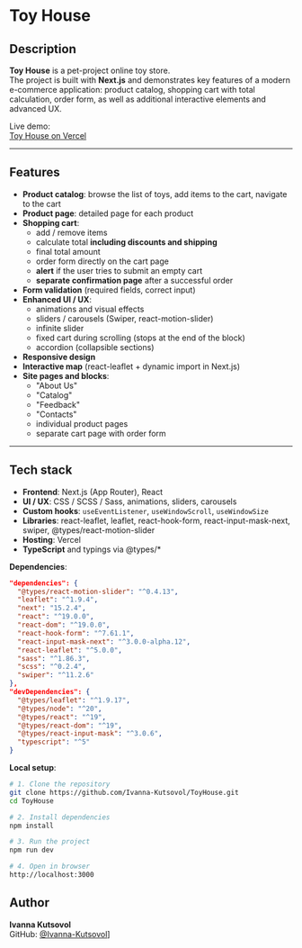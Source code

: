 # Toy House

## Description  
**Toy House** is a pet-project online toy store.  
The project is built with **Next.js** and demonstrates key features of a modern e-commerce application: product catalog, shopping cart with total calculation, order form, as well as additional interactive elements and advanced UX.

Live demo:  
[Toy House on Vercel](https://toy-house-git-main-ivannas-projects-7ab89dcc.vercel.app/)

---

## Features  
- **Product catalog**: browse the list of toys, add items to the cart, navigate to the cart  
- **Product page**: detailed page for each product  
- **Shopping cart**:  
  - add / remove items  
  - calculate total **including discounts and shipping**  
  - final total amount  
  - order form directly on the cart page  
  - **alert** if the user tries to submit an empty cart  
  - **separate confirmation page** after a successful order  
- **Form validation** (required fields, correct input)  
- **Enhanced UI / UX**:  
  - animations and visual effects  
  - sliders / carousels (Swiper, react-motion-slider)  
  - infinite slider  
  - fixed cart during scrolling (stops at the end of the block)  
  - accordion (collapsible sections)  
- **Responsive design**  
- **Interactive map** (react-leaflet + dynamic import in Next.js)  
- **Site pages and blocks**:  
  - "About Us"  
  - "Catalog"  
  - "Feedback"  
  - "Contacts"  
  - individual product pages  
  - separate cart page with order form  

---

## Tech stack
- **Frontend**: Next.js (App Router), React  
- **UI / UX**: CSS / SCSS / Sass, animations, sliders, carousels  
- **Custom hooks**: `useEventListener`, `useWindowScroll`, `useWindowSize`  
- **Libraries**: react-leaflet, leaflet, react-hook-form, react-input-mask-next, swiper, @types/react-motion-slider  
- **Hosting**: Vercel  
- **TypeScript** and typings via @types/* 

**Dependencies**:  
```json
"dependencies": {
  "@types/react-motion-slider": "^0.4.13",
  "leaflet": "^1.9.4",
  "next": "15.2.4",
  "react": "^19.0.0",
  "react-dom": "^19.0.0",
  "react-hook-form": "^7.61.1",
  "react-input-mask-next": "^3.0.0-alpha.12",
  "react-leaflet": "^5.0.0",
  "sass": "^1.86.3",
  "scss": "^0.2.4",
  "swiper": "^11.2.6"
},
"devDependencies": {
  "@types/leaflet": "^1.9.17",
  "@types/node": "^20",
  "@types/react": "^19",
  "@types/react-dom": "^19",
  "@types/react-input-mask": "^3.0.6",
  "typescript": "^5"
}
```

**Local setup**:
```bash
# 1. Clone the repository
git clone https://github.com/Ivanna-Kutsovol/ToyHouse.git
cd ToyHouse

# 2. Install dependencies
npm install

# 3. Run the project
npm run dev

# 4. Open in browser
http://localhost:3000
```

## Author  
**Ivanna Kutsovol**  
GitHub: [@Ivanna-Kutsovol]([https://github.com/Ivanna-Kutsovol)]
